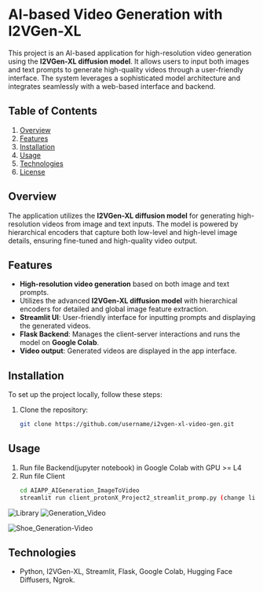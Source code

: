# AI-based Video Generation with I2VGen-XL

This project is an AI-based application for high-resolution video generation using the **I2VGen-XL diffusion model**. It allows users to input both images and text prompts to generate high-quality videos through a user-friendly interface. The system leverages a sophisticated model architecture and integrates seamlessly with a web-based interface and backend.

## Table of Contents
1. [Overview](#overview)
2. [Features](#features)
3. [Installation](#installation)
4. [Usage](#usage)
5. [Technologies](#technologies)
6. [License](#license)

## Overview
The application utilizes the **I2VGen-XL diffusion model** for generating high-resolution videos from image and text inputs. The model is powered by hierarchical encoders that capture both low-level and high-level image details, ensuring fine-tuned and high-quality video output.

## Features
- **High-resolution video generation** based on both image and text prompts.
- Utilizes the advanced **I2VGen-XL diffusion model** with hierarchical encoders for detailed and global image feature extraction.
- **Streamlit UI**: User-friendly interface for inputting prompts and displaying the generated videos.
- **Flask Backend**: Manages the client-server interactions and runs the model on **Google Colab**.
- **Video output**: Generated videos are displayed in the app interface.

## Installation

To set up the project locally, follow these steps:
1. Clone the repository:
   ```bash
   git clone https://github.com/username/i2vgen-xl-video-gen.git

## Usage

1. Run file Backend(jupyter notebook) in Google Colab with GPU >= L4
2. Run file Client
   ```bash
   cd AIAPP_AIGeneration_ImageToVideo
   streamlit run client_protonX_Project2_streamlit_promp.py (change link Ngrok from output of backend file)
![Library](Demo/Library.png)
![Generation_Video](https://github.com/user-attachments/assets/7c4348a9-52f9-40f9-a0a7-c1e94ea56c25)

![Shoe_Generation-Video](https://github.com/user-attachments/assets/85f56207-677b-4dad-a270-d599724391eb)

## Technologies
- Python, I2VGen-XL, Streamlit, Flask, Google Colab, Hugging Face Diffusers, Ngrok.
   
